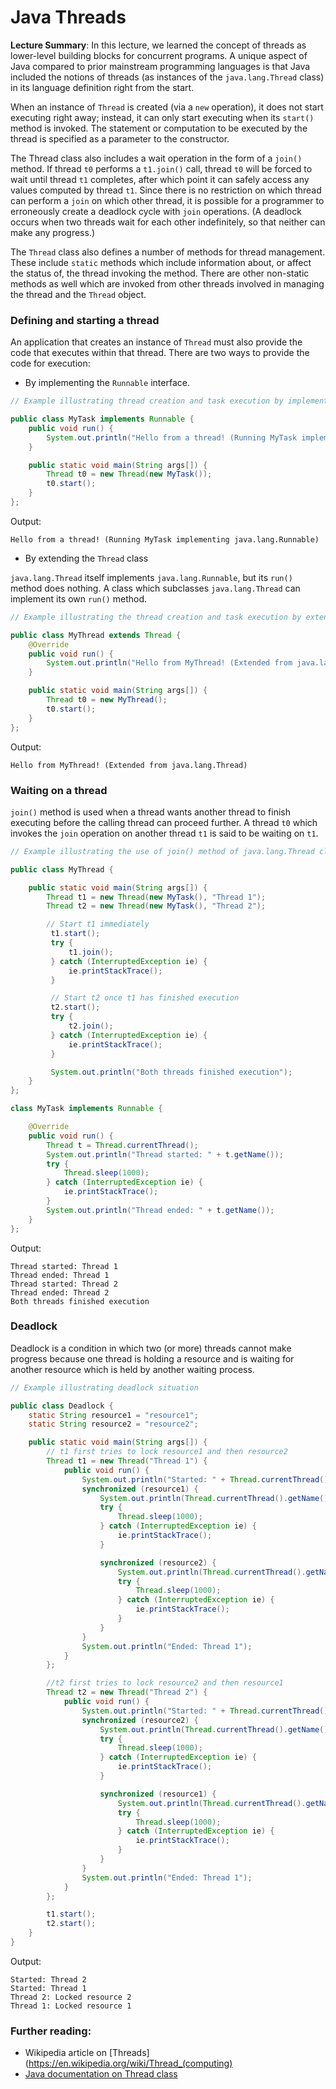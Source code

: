 # Java Threads

**Lecture Summary**: In this lecture, we learned the concept of threads as lower-level building blocks for concurrent programs. A unique aspect of Java compared to prior mainstream programming languages is that Java included the notions of threads (as instances of the `java.lang.Thread` class) in its language definition right from the start.

When an instance of `Thread` is created (via a `new` operation), it does not start executing right away; instead, it can only start executing when its `start()` method is invoked. The statement or computation to be executed by the thread is specified as a parameter to the constructor.

The Thread class also includes a wait operation in the form of a `join()` method. If thread `t0` performs a `t1.join()` call, thread `t0` will be forced to wait until thread `t1` completes, after which point it can safely access any values computed by thread `t1`. Since there is no restriction on which thread can perform a `join` on which other thread, it is possible for a programmer to erroneously create a deadlock cycle with `join` operations. (A deadlock occurs when two threads wait for each other indefinitely, so that neither can make any progress.)

The `Thread` class also defines a number of methods for thread management. These include `static` methods which include information about, or affect the status of, the thread invoking the method. There are other non-static methods as well which are invoked from other threads involved in managing the thread and the `Thread` object.

### Defining and starting a thread
An application that creates an instance of `Thread` must also provide the code that executes within that thread. There are two ways to provide the code for execution:
- By implementing the `Runnable` interface.

```java
// Example illustrating thread creation and task execution by implementing java.lang.Runnable interface.

public class MyTask implements Runnable {
    public void run() {
        System.out.println("Hello from a thread! (Running MyTask implementing java.lang.Runnable)");
    }

    public static void main(String args[]) {
        Thread t0 = new Thread(new MyTask());
        t0.start();
    }
};
```

Output:

	Hello from a thread! (Running MyTask implementing java.lang.Runnable)
  
  
- By extending the `Thread` class

`java.lang.Thread` itself implements `java.lang.Runnable`, but its `run()` method does nothing. A class which subclasses `java.lang.Thread` can implement its own `run()` method.

```java
// Example illustrating the thread creation and task execution by extending java.lang.Thread class and overriding it's run() method.

public class MyThread extends Thread {
    @Override
    public void run() {
        System.out.println("Hello from MyThread! (Extended from java.lang.Thread)");
    }

    public static void main(String args[]) {
        Thread t0 = new MyThread();
        t0.start();
    }
};
```

Output:

	Hello from MyThread! (Extended from java.lang.Thread)



### Waiting on a thread

`join()` method is used when a thread wants another thread to finish executing before the calling thread can proceed further. A thread `t0` which invokes the `join` operation on another thread `t1` is said to be waiting on `t1`.

```java
// Example illustrating the use of join() method of java.lang.Thread class

public class MyThread {

    public static void main(String args[]) {
        Thread t1 = new Thread(new MyTask(), "Thread 1");
        Thread t2 = new Thread(new MyTask(), "Thread 2");

        // Start t1 immediately
         t1.start();
         try {
             t1.join();
         } catch (InterruptedException ie) {
             ie.printStackTrace();
         }

         // Start t2 once t1 has finished execution
         t2.start();
         try {
             t2.join();
         } catch (InterruptedException ie) {
             ie.printStackTrace();
         }

         System.out.println("Both threads finished execution");
    }
};

class MyTask implements Runnable {

    @Override
    public void run() {
        Thread t = Thread.currentThread();
        System.out.println("Thread started: " + t.getName());
        try {
            Thread.sleep(1000);
        } catch (InterruptedException ie) {
            ie.printStackTrace();
        }
        System.out.println("Thread ended: " + t.getName());
    }
};
```
Output:

    Thread started: Thread 1
    Thread ended: Thread 1
    Thread started: Thread 2
    Thread ended: Thread 2
    Both threads finished execution


### Deadlock
Deadlock is a condition in which two (or more) threads cannot make progress because one thread is holding a resource and is waiting for another resource which is held by another waiting process. 

```java
// Example illustrating deadlock situation

public class Deadlock {
    static String resource1 = "resource1";
    static String resource2 = "resource2";

    public static void main(String args[]) {
        // t1 first tries to lock resource1 and then resource2
        Thread t1 = new Thread("Thread 1") {
            public void run() {
                System.out.println("Started: " + Thread.currentThread().getName());
                synchronized (resource1) {
                    System.out.println(Thread.currentThread().getName() + ": Locked resource 1");
                    try {
                        Thread.sleep(1000);
                    } catch (InterruptedException ie) {
                        ie.printStackTrace();
                    }

                    synchronized (resource2) {
                        System.out.println(Thread.currentThread().getName() + ": Locked resource 2");
                        try {
                            Thread.sleep(1000);
                        } catch (InterruptedException ie) {
                            ie.printStackTrace();
                        }
                    }
                }
                System.out.println("Ended: Thread 1");
            }
        };

        //t2 first tries to lock resource2 and then resource1
        Thread t2 = new Thread("Thread 2") {
            public void run() {
                System.out.println("Started: " + Thread.currentThread().getName());
                synchronized (resource2) {
                    System.out.println(Thread.currentThread().getName() + ": Locked resource 2");
                    try {
                        Thread.sleep(1000);
                    } catch (InterruptedException ie) {
                        ie.printStackTrace();
                    }

                    synchronized (resource1) {
                        System.out.println(Thread.currentThread().getName() + ": Locked resource 1");
                        try {
                            Thread.sleep(1000);
                        } catch (InterruptedException ie) {
                            ie.printStackTrace();
                        }
                    }
                }
                System.out.println("Ended: Thread 1");
            }
        };

        t1.start();
        t2.start();
    }
}
```
Output:

    Started: Thread 2
    Started: Thread 1
    Thread 2: Locked resource 2
    Thread 1: Locked resource 1
    
### Further reading:
- Wikipedia article on [Threads](https://en.wikipedia.org/wiki/Thread_(computing)
- [Java documentation on Thread class](https://docs.oracle.com/javase/8/docs/api/java/lang/Thread.html "Java documentation on Thread class")
